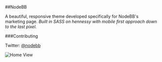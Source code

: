 ##NodeBB

A beautiful, responsive theme developed specifically for NodeBB's marketing page. *Built in SASS on hennessy with mobile first approach down to the last pixel.*

###Contributing

Twitter: [@nodebb](http://twitter.com/nodebb)

![Home View](http://i.imgur.com/j2ppNGD.png)
